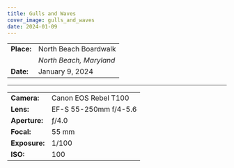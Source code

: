 ```yaml
---
title: Gulls and Waves
cover_image: gulls_and_waves
date: 2024-01-09 
---
```


|    |    |
| -- | -- |
| **Place:** | North Beach Boardwalk |
|            | *North Beach, Maryland* |
| **Date:** | January 9, 2024 |

---

|    |    |
| -- | -- |
| **Camera:** | Canon EOS Rebel T100  |
| **Lens:**   | EF-S 55-250mm f/4-5.6 |
| **Aperture:** | ƒ/4.0 |
| **Focal:**    | 55 mm |
| **Exposure:** | 1/100 |
| **ISO:**      | 100  |